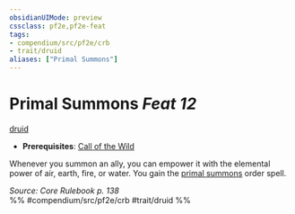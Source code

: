 ```yaml
---
obsidianUIMode: preview
cssclass: pf2e,pf2e-feat
tags:
- compendium/src/pf2e/crb
- trait/druid
aliases: ["Primal Summons"]
---
```

# Primal Summons  *Feat 12*  
[druid](../../rules/traits/druid.md)  

- **Prerequisites**: [Call of the Wild](call-of-the-wild.md)

Whenever you summon an ally, you can empower it with the elemental power of air, earth, fire, or water. You gain the [primal summons](../spells/primal-summons.md) order spell.

*Source: Core Rulebook p. 138*  
%% #compendium/src/pf2e/crb #trait/druid %%
